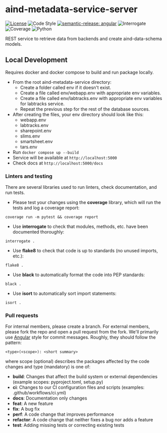 # aind-metadata-service-server

[![License](https://img.shields.io/badge/license-MIT-brightgreen)](LICENSE)
![Code Style](https://img.shields.io/badge/code%20style-black-black)
[![semantic-release: angular](https://img.shields.io/badge/semantic--release-angular-e10079?logo=semantic-release)](https://github.com/semantic-release/semantic-release)
![Interrogate](https://img.shields.io/badge/interrogate-100.0%25-brightgreen)
![Coverage](https://img.shields.io/badge/coverage-100%25-brightgreen)
![Python](https://img.shields.io/badge/python->=3.10-blue?logo=python)

REST service to retrieve data from backends and create aind-data-schema models.

## Local Development

Requires docker and docker compose to build and run package locally.

- From the root aind-metadata-service directory:
  - Create a folder called env if it doesn't exist.
  - Create a file called env/webapp.env with appropriate env variables.
  - Create a file called env/labtracks.env with appropriate env variables for labtracks service.
  - Repeat the previous step for the rest of the database sources.
- After creating the files, your env directory should look like this:
  - webapp.env
  - labtracks.env
  - sharepoint.env
  - slims.env
  - smartsheet.env
  - tars.env
- Run `docker compose up --build`
- Service will be available at `http://localhost:5000`
- Check docs at `http://localhost:5000/docs`

### Linters and testing

There are several libraries used to run linters, check documentation, and run
 tests.

- Please test your changes using the **coverage** library, which will run the
 tests and log a coverage report:

```
coverage run -m pytest && coverage report
```

- Use **interrogate** to check that modules, methods, etc. have been documented
 thoroughly:

```
interrogate .
```

- Use **flake8** to check that code is up to standards
 (no unused imports, etc.):
```
flake8 .
```

- Use **black** to automatically format the code into PEP standards:
```
black .
```

- Use **isort** to automatically sort import statements:
```
isort .
```

### Pull requests

For internal members, please create a branch. For external members, please fork
 the repo and open a pull request from the fork. We'll primarily use
 [Angular](https://github.com/angular/angular/blob/main/CONTRIBUTING.md#commit)
  style for commit messages. Roughly, they should follow the pattern:
```
<type>(<scope>): <short summary>
```

where scope (optional) describes the packages affected by the code changes and
type (mandatory) is one of:

- **build**: Changes that affect the build system or external dependencies
 (example scopes: pyproject.toml, setup.py)
- **ci**: Changes to our CI configuration files and scripts
 (examples: .github/workflows/ci.yml)
- **docs**: Documentation only changes
- **feat**: A new feature
- **fix**: A bug fix
- **perf**: A code change that improves performance
- **refactor**: A code change that neither fixes a bug nor adds a feature
- **test**: Adding missing tests or correcting existing tests
